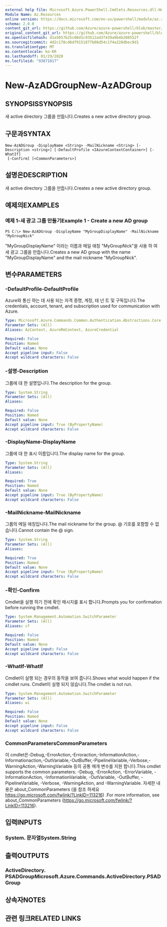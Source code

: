```yaml
---
external help file: Microsoft.Azure.PowerShell.Cmdlets.Resources.dll-Help.xml
Module Name: Az.Resources
online version: https://docs.microsoft.com/en-us/powershell/module/az.resources/new-azadgroup
schema: 2.0.0
content_git_url: https://github.com/Azure/azure-powershell/blob/master/src/Resources/Resources/help/New-AzADGroup.md
original_content_git_url: https://github.com/Azure/azure-powershell/blob/master/src/Resources/Resources/help/New-AzADGroup.md
ms.openlocfilehash: d1a5057b25c08d1c93512ad3f439a9b4b208552f
ms.sourcegitcommit: 4d2c178cd6df9151877b08d54c1f4a228dbec9d1
ms.translationtype: MT
ms.contentlocale: ko-KR
ms.lasthandoff: 01/29/2020
ms.locfileid: "93871817"
---
```

# <span data-ttu-id="8dab0-101">New-AzADGroup</span><span class="sxs-lookup"><span data-stu-id="8dab0-101">New-AzADGroup</span></span>

## <span data-ttu-id="8dab0-102">SYNOPSIS</span><span class="sxs-lookup"><span data-stu-id="8dab0-102">SYNOPSIS</span></span>
<span data-ttu-id="8dab0-103">새 active directory 그룹을 만듭니다.</span><span class="sxs-lookup"><span data-stu-id="8dab0-103">Creates a new active directory group.</span></span>

## <span data-ttu-id="8dab0-104">구문과</span><span class="sxs-lookup"><span data-stu-id="8dab0-104">SYNTAX</span></span>

```
New-AzADGroup -DisplayName <String> -MailNickname <String> [-Description <string>] [-DefaultProfile <IAzureContextContainer>] [-WhatIf]
 [-Confirm] [<CommonParameters>]
```

## <span data-ttu-id="8dab0-105">설명은</span><span class="sxs-lookup"><span data-stu-id="8dab0-105">DESCRIPTION</span></span>
<span data-ttu-id="8dab0-106">새 active directory 그룹을 만듭니다.</span><span class="sxs-lookup"><span data-stu-id="8dab0-106">Creates a new active directory group.</span></span>

## <span data-ttu-id="8dab0-107">예제의</span><span class="sxs-lookup"><span data-stu-id="8dab0-107">EXAMPLES</span></span>

### <span data-ttu-id="8dab0-108">예제 1-새 광고 그룹 만들기</span><span class="sxs-lookup"><span data-stu-id="8dab0-108">Example 1 - Create a new AD group</span></span>

```
PS C:\> New-AzADGroup -DisplayName "MyGroupDisplayName" -MailNickname "MyGroupNick"
```

<span data-ttu-id="8dab0-109">"MyGroupDisplayName" 이라는 이름과 메일 애칭 "MyGroupNick"을 사용 하 여 새 광고 그룹을 만듭니다.</span><span class="sxs-lookup"><span data-stu-id="8dab0-109">Creates a new AD group with the name "MyGroupDisplayName" and the mail nickname "MyGroupNick".</span></span>

## <span data-ttu-id="8dab0-110">변수</span><span class="sxs-lookup"><span data-stu-id="8dab0-110">PARAMETERS</span></span>

### <span data-ttu-id="8dab0-111">-DefaultProfile</span><span class="sxs-lookup"><span data-stu-id="8dab0-111">-DefaultProfile</span></span>
<span data-ttu-id="8dab0-112">Azure와 통신 하는 데 사용 되는 자격 증명, 계정, 테 넌 트 및 구독입니다.</span><span class="sxs-lookup"><span data-stu-id="8dab0-112">The credentials, account, tenant, and subscription used for communication with Azure.</span></span>

```yaml
Type: Microsoft.Azure.Commands.Common.Authentication.Abstractions.Core.IAzureContextContainer
Parameter Sets: (All)
Aliases: AzContext, AzureRmContext, AzureCredential

Required: False
Position: Named
Default value: None
Accept pipeline input: False
Accept wildcard characters: False
```

### <span data-ttu-id="8dab0-113">-설명</span><span class="sxs-lookup"><span data-stu-id="8dab0-113">-Description</span></span>
<span data-ttu-id="8dab0-114">그룹에 대 한 설명입니다.</span><span class="sxs-lookup"><span data-stu-id="8dab0-114">The description for the group.</span></span>

```yaml
Type: System.String
Parameter Sets: (All)
Aliases:

Required: False
Position: Named
Default value: None
Accept pipeline input: True (ByPropertyName)
Accept wildcard characters: False
```

### <span data-ttu-id="8dab0-115">-DisplayName</span><span class="sxs-lookup"><span data-stu-id="8dab0-115">-DisplayName</span></span>
<span data-ttu-id="8dab0-116">그룹에 대 한 표시 이름입니다.</span><span class="sxs-lookup"><span data-stu-id="8dab0-116">The display name for the group.</span></span>

```yaml
Type: System.String
Parameter Sets: (All)
Aliases:

Required: True
Position: Named
Default value: None
Accept pipeline input: True (ByPropertyName)
Accept wildcard characters: False
```

### <span data-ttu-id="8dab0-117">-MailNickname</span><span class="sxs-lookup"><span data-stu-id="8dab0-117">-MailNickname</span></span>
<span data-ttu-id="8dab0-118">그룹의 메일 애칭입니다.</span><span class="sxs-lookup"><span data-stu-id="8dab0-118">The mail nickname for the group.</span></span> <span data-ttu-id="8dab0-119">@ 기호를 포함할 수 없습니다.</span><span class="sxs-lookup"><span data-stu-id="8dab0-119">Cannot contain the @ sign.</span></span>

```yaml
Type: System.String
Parameter Sets: (All)
Aliases:

Required: True
Position: Named
Default value: None
Accept pipeline input: True (ByPropertyName)
Accept wildcard characters: False
```

### <span data-ttu-id="8dab0-120">-확인</span><span class="sxs-lookup"><span data-stu-id="8dab0-120">-Confirm</span></span>
<span data-ttu-id="8dab0-121">Cmdlet을 실행 하기 전에 확인 메시지를 표시 합니다.</span><span class="sxs-lookup"><span data-stu-id="8dab0-121">Prompts you for confirmation before running the cmdlet.</span></span>

```yaml
Type: System.Management.Automation.SwitchParameter
Parameter Sets: (All)
Aliases: cf

Required: False
Position: Named
Default value: None
Accept pipeline input: False
Accept wildcard characters: False
```

### <span data-ttu-id="8dab0-122">-WhatIf</span><span class="sxs-lookup"><span data-stu-id="8dab0-122">-WhatIf</span></span>
<span data-ttu-id="8dab0-123">Cmdlet이 실행 되는 경우의 동작을 보여 줍니다.</span><span class="sxs-lookup"><span data-stu-id="8dab0-123">Shows what would happen if the cmdlet runs.</span></span>
<span data-ttu-id="8dab0-124">Cmdlet이 실행 되지 않습니다.</span><span class="sxs-lookup"><span data-stu-id="8dab0-124">The cmdlet is not run.</span></span>

```yaml
Type: System.Management.Automation.SwitchParameter
Parameter Sets: (All)
Aliases: wi

Required: False
Position: Named
Default value: None
Accept pipeline input: False
Accept wildcard characters: False
```

### <span data-ttu-id="8dab0-125">CommonParameters</span><span class="sxs-lookup"><span data-stu-id="8dab0-125">CommonParameters</span></span>
<span data-ttu-id="8dab0-126">이 cmdlet은-Debug,-ErrorAction,-Erroraction,-InformationAction,-Informationaction,-OutVariable,-OutBuffer,-PipelineVariable,-Verbose,-WarningAction,-WarningVariable 등의 공통 매개 변수를 지원 합니다.</span><span class="sxs-lookup"><span data-stu-id="8dab0-126">This cmdlet supports the common parameters: -Debug, -ErrorAction, -ErrorVariable, -InformationAction, -InformationVariable, -OutVariable, -OutBuffer, -PipelineVariable, -Verbose, -WarningAction, and -WarningVariable.</span></span> <span data-ttu-id="8dab0-127">자세한 내용은 about_CommonParameters (을 참조 하세요 https://go.microsoft.com/fwlink/?LinkID=113216) .</span><span class="sxs-lookup"><span data-stu-id="8dab0-127">For more information, see about_CommonParameters (https://go.microsoft.com/fwlink/?LinkID=113216).</span></span>

## <span data-ttu-id="8dab0-128">입력</span><span class="sxs-lookup"><span data-stu-id="8dab0-128">INPUTS</span></span>

### <span data-ttu-id="8dab0-129">System. 문자열</span><span class="sxs-lookup"><span data-stu-id="8dab0-129">System.String</span></span>

## <span data-ttu-id="8dab0-130">출력</span><span class="sxs-lookup"><span data-stu-id="8dab0-130">OUTPUTS</span></span>

### <span data-ttu-id="8dab0-131">ActiveDirectory. PSADGroup</span><span class="sxs-lookup"><span data-stu-id="8dab0-131">Microsoft.Azure.Commands.ActiveDirectory.PSADGroup</span></span>

## <span data-ttu-id="8dab0-132">상속자</span><span class="sxs-lookup"><span data-stu-id="8dab0-132">NOTES</span></span>

## <span data-ttu-id="8dab0-133">관련 링크</span><span class="sxs-lookup"><span data-stu-id="8dab0-133">RELATED LINKS</span></span>
